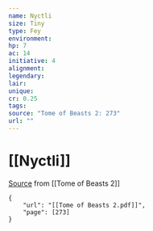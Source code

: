 ```yaml
---
name: Nyctli
size: Tiny
type: Fey
environment: 
hp: 7
ac: 14
initiative: 4
alignment: 
legendary: 
lair: 
unique: 
cr: 0.25
tags: 
source: "Tome of Beasts 2: 273"
url: ""
---
```

# [[Nyctli]]

[Source](zotero://open-pdf/library/items/9UQIAB6R?page=273) from [[Tome of Beasts 2]]

```pdf
{
	"url": "[[Tome of Beasts 2.pdf]]",
	"page": [273]
}
```

